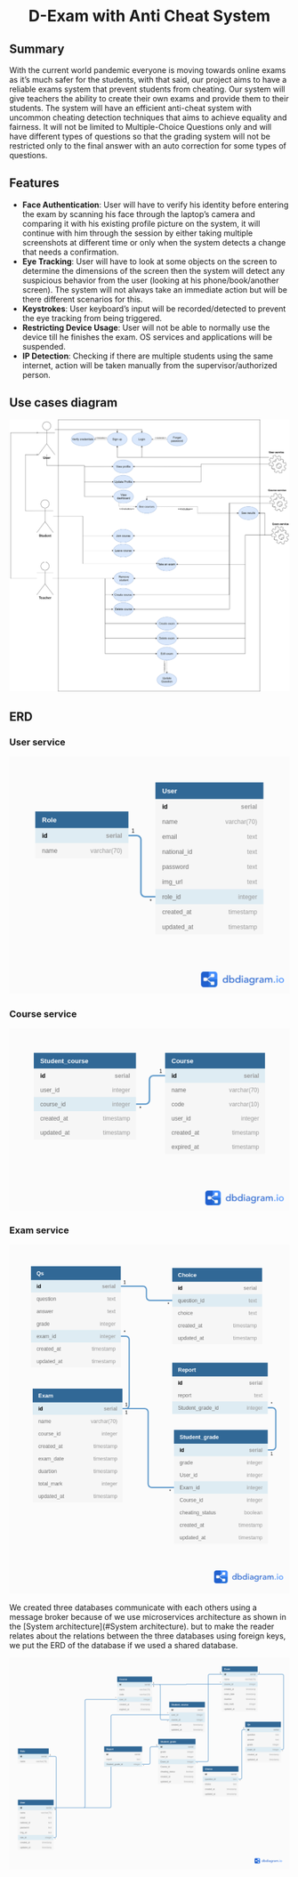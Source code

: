 <div align="center">
  <br>
  <h1>D-Exam with Anti Cheat System</h1>
</div>


## Summary

With the current world pandemic everyone is moving towards online exams as it’s much safer for the students, with that said, our project aims to have a reliable exams system that prevent students from cheating. Our system will give teachers the ability to create their own exams and provide them to their students. The system will have an efficient anti-cheat system with uncommon cheating detection techniques that aims to achieve equality and fairness. It will not be limited to Multiple-Choice Questions only and will have different types of questions so that the grading system will not be restricted only to the final answer with an auto correction for some types of questions.

##  Features

- **Face Authentication**: User will have to verify his identity before entering the exam by scanning his face through the laptop’s camera and comparing it with his existing profile picture on the system, it will continue with him through the session by either taking multiple screenshots at different time or only when the system detects a change that needs a confirmation. 
- **Eye Tracking**: User will have to look at some objects on the screen to determine the dimensions of the screen then the system will detect any suspicious behavior from the user (looking at his phone/book/another screen). The system will not always take an immediate action but will be there different scenarios for this.
- **Keystrokes**: User keyboard’s input will be recorded/detected to prevent the eye tracking from being triggered. 
- **Restricting Device Usage**: User will not be able to normally use the device till he finishes the exam. OS services and applications will be suspended. 
- **IP Detection**: Checking if there are multiple students using the same internet, action will be taken manually from the supervisor/authorized person.

##  Use cases diagram

![](Use%20cases%20diagram/Use-cases.drawio.png)

##  ERD

### User service

![](./ERD/user-service-db.png)

### Course service

![](./ERD/course-service-db.png)

### Exam service

![](./ERD/exam-service-db.png)

We created three databases communicate with each others using a message broker because of we use microservices architecture as shown in the [System architecture](#System architecture). but to make the reader relates about the relations between the three databases using foreign keys, we put the ERD of the database if we used a shared database.

![](./ERD/shared-db.png)

